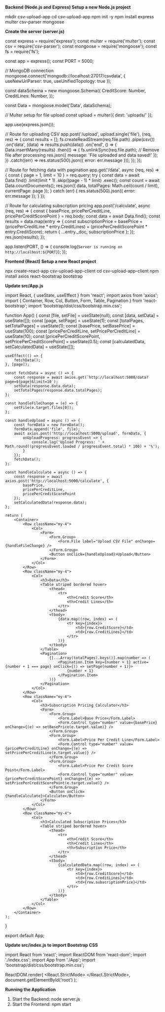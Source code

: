 **Backend (Node.js and Express)
Setup a new Node.js project** 
 
mkdir csv-upload-app
cd csv-upload-app
npm init -y
npm install express multer csv-parser mongoose


**Create the server (server.js)**


const express = require('express');
const multer = require('multer');
const csv = require('csv-parser');
const mongoose = require('mongoose');
const fs = require('fs');

const app = express();
const PORT = 5000;

// MongoDB connection
mongoose.connect('mongodb://localhost:27017/csvdata', { useNewUrlParser: true, useUnifiedTopology: true });

const dataSchema = new mongoose.Schema({
    CreditScore: Number,
    CreditLines: Number,
});

const Data = mongoose.model('Data', dataSchema);

// Multer setup for file upload
const upload = multer({ dest: 'uploads/' });

app.use(express.json());

// Route for uploading CSV
app.post('/upload', upload.single('file'), (req, res) => {
    const results = [];
    fs.createReadStream(req.file.path)
        .pipe(csv())
        .on('data', (data) => results.push(data))
        .on('end', () => {
            Data.insertMany(results)
                .then(() => {
                    fs.unlinkSync(req.file.path); // Remove file after processing
                    res.json({ message: 'File uploaded and data saved!' });
                })
                .catch((err) => res.status(500).json({ error: err.message }));
        });
});

// Route for fetching data with pagination
app.get('/data', async (req, res) => {
    const { page = 1, limit = 10 } = req.query;
    try {
        const data = await Data.find()
            .limit(limit * 1)
            .skip((page - 1) * limit)
            .exec();
        const count = await Data.countDocuments();
        res.json({
            data,
            totalPages: Math.ceil(count / limit),
            currentPage: page
        });
    } catch (err) {
        res.status(500).json({ error: err.message });
    }
});

// Route for calculating subscription pricing
app.post('/calculate', async (req, res) => {
    const { basePrice, pricePerCreditLine, pricePerCreditScorePoint } = req.body;
    const data = await Data.find();
    const results = data.map(entry => {
        const subscriptionPrice = basePrice + (pricePerCreditLine * entry.CreditLines) + (pricePerCreditScorePoint * entry.CreditScore);
        return { ...entry._doc, subscriptionPrice };
    });
    res.json(results);
});

app.listen(PORT, () => {
    console.log(`Server is running on http://localhost:${PORT}`);
});



**Frontend (React)
Setup a new React project**


npx create-react-app csv-upload-app-client
cd csv-upload-app-client
npm install axios react-bootstrap bootstrap


**Update src/App.js**



import React, { useState, useEffect } from 'react';
import axios from 'axios';
import { Container, Row, Col, Button, Form, Table, Pagination } from 'react-bootstrap';
import 'bootstrap/dist/css/bootstrap.min.css';

function App() {
    const [file, setFile] = useState(null);
    const [data, setData] = useState([]);
    const [page, setPage] = useState(1);
    const [totalPages, setTotalPages] = useState(1);
    const [basePrice, setBasePrice] = useState(100);
    const [pricePerCreditLine, setPricePerCreditLine] = useState(10);
    const [pricePerCreditScorePoint, setPricePerCreditScorePoint] = useState(0.5);
    const [calculatedData, setCalculatedData] = useState([]);

    useEffect(() => {
        fetchData();
    }, [page]);

    const fetchData = async () => {
        const response = await axios.get(`http://localhost:5000/data?page=${page}&limit=10`);
        setData(response.data.data);
        setTotalPages(response.data.totalPages);
    };

    const handleFileChange = (e) => {
        setFile(e.target.files[0]);
    };

    const handleUpload = async () => {
        const formData = new FormData();
        formData.append('file', file);
        await axios.post('http://localhost:5000/upload', formData, {
            onUploadProgress: progressEvent => {
                console.log('Upload Progress: ' + Math.round((progressEvent.loaded / progressEvent.total) * 100) + '%');
            }
        });
        fetchData();
    };

    const handleCalculate = async () => {
        const response = await axios.post('http://localhost:5000/calculate', {
            basePrice,
            pricePerCreditLine,
            pricePerCreditScorePoint
        });
        setCalculatedData(response.data);
    };

    return (
        <Container>
            <Row className="my-4">
                <Col>
                    <Form>
                        <Form.Group>
                            <Form.File label="Upload CSV File" onChange={handleFileChange} />
                        </Form.Group>
                        <Button onClick={handleUpload}>Upload</Button>
                    </Form>
                </Col>
            </Row>
            <Row className="my-4">
                <Col>
                    <h3>Data</h3>
                    <Table striped bordered hover>
                        <thead>
                            <tr>
                                <th>Credit Score</th>
                                <th>Credit Lines</th>
                            </tr>
                        </thead>
                        <tbody>
                            {data.map((row, index) => (
                                <tr key={index}>
                                    <td>{row.CreditScore}</td>
                                    <td>{row.CreditLines}</td>
                                </tr>
                            ))}
                        </tbody>
                    </Table>
                    <Pagination>
                        {[...Array(totalPages).keys()].map(number => (
                            <Pagination.Item key={number + 1} active={number + 1 === page} onClick={() => setPage(number + 1)}>
                                {number + 1}
                            </Pagination.Item>
                        ))}
                    </Pagination>
                </Col>
            </Row>
            <Row className="my-4">
                <Col>
                    <h3>Subscription Pricing Calculator</h3>
                    <Form>
                        <Form.Group>
                            <Form.Label>Base Price</Form.Label>
                            <Form.Control type="number" value={basePrice} onChange={(e) => setBasePrice(e.target.value)} />
                        </Form.Group>
                        <Form.Group>
                            <Form.Label>Price Per Credit Line</Form.Label>
                            <Form.Control type="number" value={pricePerCreditLine} onChange={(e) => setPricePerCreditLine(e.target.value)} />
                        </Form.Group>
                        <Form.Group>
                            <Form.Label>Price Per Credit Score Point</Form.Label>
                            <Form.Control type="number" value={pricePerCreditScorePoint} onChange={(e) => setPricePerCreditScorePoint(e.target.value)} />
                        </Form.Group>
                        <Button onClick={handleCalculate}>Calculate</Button>
                    </Form>
                </Col>
            </Row>
            <Row className="my-4">
                <Col>
                    <h3>Calculated Subscription Prices</h3>
                    <Table striped bordered hover>
                        <thead>
                            <tr>
                                <th>Credit Score</th>
                                <th>Credit Lines</th>
                                <th>Subscription Price</th>
                            </tr>
                        </thead>
                        <tbody>
                            {calculatedData.map((row, index) => (
                                <tr key={index}>
                                    <td>{row.CreditScore}</td>
                                    <td>{row.CreditLines}</td>
                                    <td>{row.subscriptionPrice}</td>
                                </tr>
                            ))}
                        </tbody>
                    </Table>
                </Col>
            </Row>
        </Container>
    );
}

export default App;


**Update src/index.js to import Bootstrap CSS**


import React from 'react';
import ReactDOM from 'react-dom';
import './index.css';
import App from './App';
import 'bootstrap/dist/css/bootstrap.min.css';

ReactDOM.render(
    <React.StrictMode>
        <App />
    </React.StrictMode>,
    document.getElementById('root')
);


**Running the Application**
1) Start the Backend:
    node server.js
2) Start the Frontend:
     npm start

    
